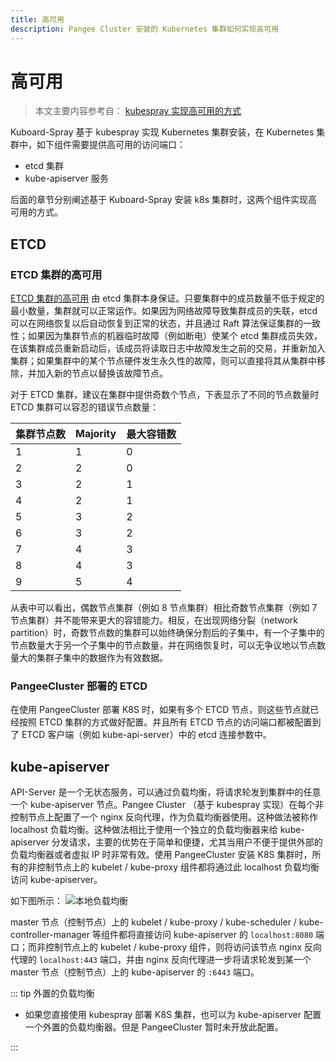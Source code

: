 ```yaml
---
title: 高可用
description: Pangee Cluster 安装的 Kubernetes 集群如何实现高可用
---
```


# 高可用

> 本文主要内容参考自： [kubespray 实现高可用的方式](https://kubespray.io/#/docs/ha-mode)

Kuboard-Spray 基于 kubespray 实现 Kubernetes 集群安装，在 Kubernetes 集群中，如下组件需要提供高可用的访问端口：

- etcd 集群
- kube-apiserver 服务

后面的章节分别阐述基于 Kuboard-Spray 安装 k8s 集群时，这两个组件实现高可用的方式。

## ETCD

### ETCD 集群的高可用

[ETCD 集群的高可用](https://etcd.io/docs/v3.5/faq/#what-is-failure-tolerance) 由 etcd 集群本身保证。只要集群中的成员数量不低于规定的最小数量，集群就可以正常运作。如果因为网络故障导致集群成员的失联，etcd 可以在网络恢复以后自动恢复到正常的状态，并且通过 Raft 算法保证集群的一致性；如果因为集群节点的机器临时故障（例如断电）使某个 etcd 集群成员失效，在该集群成员重新启动后，该成员将读取日志中故障发生之前的交易，并重新加入集群；如果集群中的某个节点硬件发生永久性的故障，则可以直接将其从集群中移除，并加入新的节点以替换该故障节点。

对于 ETCD 集群，建议在集群中提供奇数个节点，下表显示了不同的节点数量时 ETCD 集群可以容忍的错误节点数量：

| 集群节点数 | Majority | 最大容错数 |
| ---------- | -------- | ---------- |
| 1          | 1        | 0          |
| 2          | 2        | 0          |
| 3          | 2        | 1          |
| 4          | 2        | 1          |
| 5          | 3        | 2          |
| 6          | 3        | 2          |
| 7          | 4        | 3          |
| 8          | 4        | 3          |
| 9          | 5        | 4          |

从表中可以看出，偶数节点集群（例如 8 节点集群）相比奇数节点集群（例如 7 节点集群）并不能带来更大的容错能力。相反，在出现网络分裂（network partition）时，奇数节点数的集群可以始终确保分割后的子集中，有一个子集中的节点数量大于另一个子集中的节点数量，并在网络恢复时，可以无争议地以节点数量大的集群子集中的数据作为有效数据。

### PangeeCluster 部署的 ETCD

在使用 PangeeCluster 部署 K8S 时，如果有多个 ETCD 节点，则这些节点就已经按照 ETCD 集群的方式做好配置。并且所有 ETCD 节点的访问端口都被配置到了 ETCD 客户端（例如 kube-api-server）中的 etcd 连接参数中。

## kube-apiserver

API-Server 是一个无状态服务，可以通过负载均衡，将请求轮发到集群中的任意一个 kube-apiserver 节点。Pangee Cluster （基于 kubespray 实现）在每个非控制节点上配置了一个 nginx 反向代理，作为负载均衡器使用。这种做法被称作 localhost 负载均衡。这种做法相比于使用一个独立的负载均衡器来给 kube-apiserver 分发请求，主要的优势在于简单和便捷，尤其当用户不便于提供外部的负载均衡器或者虚拟 IP 时非常有效。使用 PangeeCluster 安装 K8S 集群时，所有的非控制节点上的 kubelet / kube-proxy 组件都将通过此 localhost 负载均衡访问 kube-apiserver。

如下图所示：
![本地负载均衡](./ha-mode.assets/loadbalancer_localhost.png)

master 节点（控制节点）上的 kubelet / kube-proxy / kube-scheduler / kube-controller-manager 等组件都将直接访问 kube-apiserver 的 `localhost:8080` 端口；而非控制节点上的 kubelet / kube-proxy 组件，则将访问该节点 nginx 反向代理的 `localhost:443` 端口，并由 nginx 反向代理进一步将请求轮发到某一个 master 节点（控制节点）上的 kube-apiserver 的 `:6443` 端口。

::: tip 外置的负载均衡

- 如果您直接使用 kubespray 部署 K8S 集群，也可以为 kube-apiserver 配置一个外置的负载均衡器。但是 PangeeCluster 暂时未开放此配置。

:::
